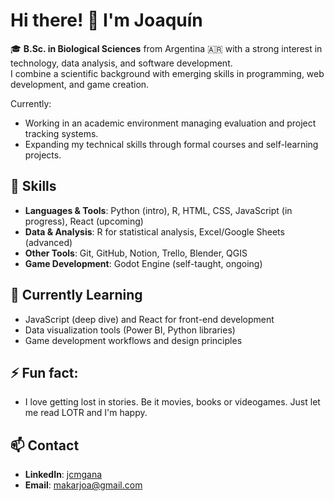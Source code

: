 # Hi there! 👋 I'm Joaquín

🎓 **B.Sc. in Biological Sciences** from Argentina 🇦🇷 with a strong interest in technology, data analysis, and software development.  
I combine a scientific background with emerging skills in programming, web development, and game creation.

Currently:
- Working in an academic environment managing evaluation and project tracking systems.
- Expanding my technical skills through formal courses and self-learning projects.

## 🚀 Skills
- **Languages & Tools**: Python (intro), R, HTML, CSS, JavaScript (in progress), React (upcoming)
- **Data & Analysis**: R for statistical analysis, Excel/Google Sheets (advanced)
- **Other Tools**: Git, GitHub, Notion, Trello, Blender, QGIS
- **Game Development**: Godot Engine (self-taught, ongoing)

<!-- ## 📂 Featured Projects
- [📊 Automated Reports](link-to-repo) – Python script to generate weekly reports automatically.
- [🌱 Biological Data Analysis](link-to-repo) – R scripts for analyzing and visualizing ecological datasets.
- [🎮 Game Prototype in Godot](link-to-repo) – 2D game prototype created while learning the engine. -->

## 🌱 Currently Learning
- JavaScript (deep dive) and React for front-end development
- Data visualization tools (Power BI, Python libraries)
- Game development workflows and design principles

## ⚡ Fun fact: 
- I love getting lost in stories. Be it movies, books or videogames. Just let me read LOTR and I'm happy.



## 📫 Contact
- **LinkedIn**: [jcmgana](https://www.linkedin.com/in/jcmgana)
- **Email**: makarjoa@gmail.com


